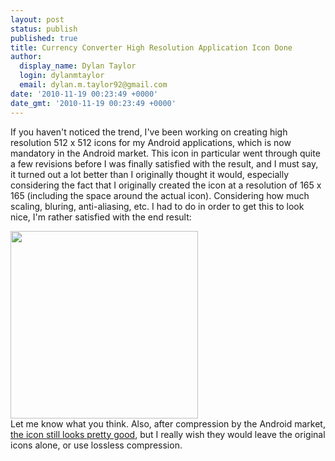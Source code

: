 ```yaml
---
layout: post
status: publish
published: true
title: Currency Converter High Resolution Application Icon Done
author:
  display_name: Dylan Taylor
  login: dylanmtaylor
  email: dylan.m.taylor92@gmail.com
date: '2010-11-19 00:23:49 +0000'
date_gmt: '2010-11-19 00:23:49 +0000'
---
```

<p>If you haven't noticed the trend, I've been working on creating high resolution 512 x 512 icons for my Android applications, which is now mandatory in the Android market. This icon in particular went through quite a few revisions before I was finally satisfied with the result, and I must say, it turned out a lot better than I originally thought it would, especially considering the fact that I originally created the icon at a resolution of 165 x 165 (including the space around the actual icon). Considering how much scaling, bluring, anti-aliasing, etc. I had to do in order to get this to look nice, I'm rather satisfied with the end result:</p>
<p><a rel="attachment wp-att-887" href="/pages/blog/2010/11/19/currency-converter-high-resolution-application-icon-done/hq-icon-plain-4/"><img class="alignnone size-medium wp-image-887" title="Currency Converter High Resolution Application Icon" src="/images/blog/2010/11/hq-icon-plain-4-300x300.png" alt="" width="300" height="300" /></a><br />
Let me know what you think. Also, after compression by the Android market, <a href="/?attachment_id=887">the icon still looks pretty good</a>, but I really wish they would leave the original icons alone, or use lossless compression.</p>
